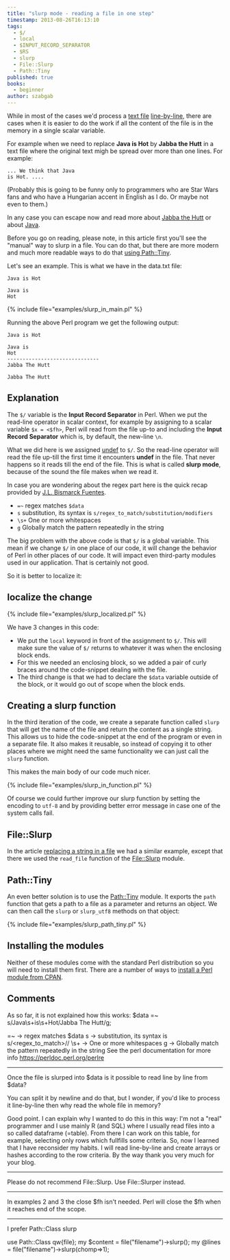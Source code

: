 ```yaml
---
title: "slurp mode - reading a file in one step"
timestamp: 2013-08-26T16:13:10
tags:
  - $/
  - local
  - $INPUT_RECORD_SEPARATOR
  - $RS
  - slurp
  - File::Slurp
  - Path::Tiny
published: true
books:
  - beginner
author: szabgab
---
```



While in most of the cases we'd process a [text file](/what-is-a-text-file) [line-by-line](/open-and-read-from-files),
there are cases when it is easier to do the work if all the content of the file is in the memory in a single scalar variable.

For example when we need to replace <b>Java is Hot</b> by <b>Jabba the Hutt</b> in a text file where the original text migh be spread
over more than one lines. For example:

```
... We think that Java
is Hot. ....
```

(Probably this is going to be funny only to programmers who are Star Wars fans and who have a Hungarian accent in
English as I do. Or maybe not even to them.)

In any case you can escape now and read more about [Jabba the Hutt](http://en.wikipedia.org/wiki/Jabba_the_Hutt) or about [Java](https://code-maven.com/java).


Before you go on reading, please note, in this article first you'll see the "manual" way to slurp in a file. You can do
that, but there are more modern and much more readable ways to do that
[using Path::Tiny](/use-path-tiny-to-read-and-write-file).

Let's see an example. This is what we have in the data.txt file:

```
Java is Hot

Java is
Hot
```

{% include file="examples/slurp_in_main.pl" %}

Running the above Perl program we get the following output:

```
Java is Hot

Java is
Hot
------------------------------
Jabba The Hutt

Jabba The Hutt
```

## Explanation

The `$/` variable is the <b>Input Record Separator</b> in Perl. When we put the read-line operator in scalar
context, for example by assigning to a scalar variable `$x = <$fh>`, Perl will read from the file up-to
and including the <b>Input Record Separator</b> which is, by default, the new-line `\n`.

What we did here is we assigned [undef](/undef-and-defined-in-perl) to `$/`. So the read-line operator
will read the file up-till the first time it encounters <b>undef</b> in the file. That never happens so it reads till
the end of the file. This is what is called <b>slurp mode</b>, because of the sound the file makes when we read it.

In case you are wondering about the regex part here is the quick recap provided by [J.L. Bismarck Fuentes](http://jlbfuentes.com/).

* `=~` regex matches `$data`
* `s` substitution, its syntax is `s/regex_to_match/substitution/modifiers`
* `\s+`  One or more whitespaces
* `g` Globally match the pattern repeatedly in the string

The big problem with the above code is that `$/` is a global variable. This mean if we change `$/` in one place
of our code, it will change the behavior of Perl in other places of our code.
It will impact even third-party modules used in our application. That is certainly not good.

So it is better to localize it:

## localize the change

{% include file="examples/slurp_localized.pl" %}


We have 3 changes in this code:
* We put the `local` keyword in front of the assignment to `$/`. This will make sure the value of `$/`
returns to whatever it was when the enclosing block ends.
* For this we needed an enclosing block, so we added a pair of curly braces around
the code-snippet dealing with the file.
* The third change is that we had to declare the `$data` variable outside of the block,
or it would go out of scope when the block ends.


## Creating a slurp function

In the third iteration of the code, we create a separate function called `slurp` that will get
the name of the file and return the content as a single string. This allows us to hide the code-snippet
at the end of the program or even in a separate file. It also makes it reusable, so instead of copying it
to other places where we might need the same functionality we can just call the `slurp` function.

This makes the main body of our code much nicer.

{% include file="examples/slurp_in_function.pl" %}

Of course we could further improve our slurp function by setting the encoding to `utf-8` and by providing better
error message in case one of the system calls fail.

## File::Slurp

In the article [replacing a string in a file](/how-to-replace-a-string-in-a-file-with-perl) we had a similar example,
except that there we used the `read_file` function of the [File::Slurp](https://metacpan.org/pod/File::Slurp) module.

## Path::Tiny

An even better solution is to use the [Path::Tiny](https://metacpan.org/pod/Path::Tiny)
module. It exports the `path` function that gets a path to a file as a parameter and returns
an object. We can then call the `slurp` or `slurp_utf8` methods on that object:

{% include file="examples/slurp_path_tiny.pl" %}

## Installing the modules

Neither of these modules come with the standard Perl distribution so you will need to install them first.
There are a number of ways to [install a Perl module from CPAN](/how-to-install-a-perl-module-from-cpan).

## Comments

As so far, it is not explained how this works:
$data =~ s/Java\s+is\s+Hot/Jabba The Hutt/g;

=~ -> regex matches $data
s -> substitution, its syntax is s/<regex_to_match>/<substitution>/<modifiers>
\s+ -> One or more whitespaces
g -> Globally match the pattern repeatedly in the string
See the perl documentation for more info https://perldoc.perl.org/perlre

<hr>

Once the file is slurped into $data is it possible to read line by line from $data?

You can split it by newline and do that, but I wonder, if you'd like to process it line-by-line then why read the whole file in memory?

Good point. I can explain why I wanted to do this in this way: I'm not a "real" programmer and I use mainly R (and SQL) where I usually read files into a so called dataframe (=table). From there I can work on this table, for example, selecting only rows which fullfills some criteria. So, now I learned that I have reconsider my habits. I will read line-by-line and create arrays or hashes according to the row criteria. By the way thank you very much for your blog.


<hr>

Please do not recommend File::Slurp. Use File::Slurper instead.

<hr>

In examples 2 and 3 the close $fh isn't needed. Perl will close the $fh when it reaches end of the scope.

<hr>

I prefer Path::Class slurp


use Path::Class qw{file};
my $content = file("filename")->slurp();
my @lines = file("filename")->slurp(chomp=>1);




